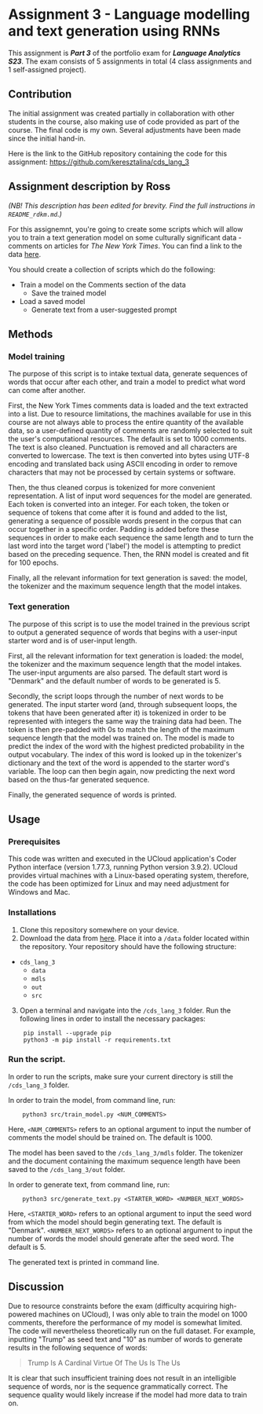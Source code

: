 # Assignment 3 - Language modelling and text generation using RNNs
This assignment is ***Part 3*** of the portfolio exam for ***Language Analytics S23***. The exam consists of 5 assignments in total (4 class assignments and 1 self-assigned project).

## Contribution
The initial assignment was created partially in collaboration with other students in the course, also making use of code provided as part of the course. The final code is my own. Several adjustments have been made since the initial hand-in.

Here is the link to the GitHub repository containing the code for this assignment: https://github.com/keresztalina/cds_lang_3

## Assignment description by Ross
*(NB! This description has been edited for brevity. Find the full instructions in ```README_rdkm.md```.)*

For this assignemnt, you're going to create some scripts which will allow you to train a text generation model on some culturally significant data - comments on articles for *The New York Times*. You can find a link to the data [here](https://www.kaggle.com/datasets/aashita/nyt-comments).

You should create a collection of scripts which do the following:

- Train a model on the Comments section of the data
  - Save the trained model
- Load a saved model
  - Generate text from a user-suggested prompt

## Methods
### Model training
The purpose of this script is to intake textual data, generate sequences of words that occur after each other, and train a model to predict what word can come after another. 

First, the New York Times comments data is loaded and the text extracted into a list. Due to resource limitations, the machines available for use in this course are not always able to process the entire quantity of the available data, so a user-defined quantity of comments are randomly selected to suit the user's computational resources. The default is set to 1000 comments. The text is also cleaned. Punctuation is removed and all characters are converted to lowercase. The text  is then converted into bytes using UTF-8 encoding and translated back using ASCII encoding in order to remove characters that may not be processed by certain systems or software.

Then, the thus cleaned corpus is tokenized for more convenient representation. A list of input word sequences for the model are generated. Each token is converted into an integer. For each token, the token or sequence of tokens that come after it is found and added to the list, generating a sequence of possible words present in the corpus that can occur together in a specific order. Padding is added before these sequences in order to make each sequence the same length and to turn the last word into the target word ('label') the model is attempting to predict based on the preceding sequence. Then, the RNN model is created and fit for 100 epochs. 

Finally, all the relevant information for text generation is saved: the model, the tokenizer and the maximum sequence length that the model intakes.

### Text generation
The purpose of this script is to use the model trained in the previous script to output a generated sequence of words that begins with a user-input starter word and is of user-input length.

First, all the relevant information for text generation is loaded: the model, the tokenizer and the maximum sequence length that the model intakes. The user-input arguments are also parsed. The default start word is "Denmark" and the default number of words to be generated is 5.

Secondly, the script loops through the number of next words to be generated. The input starter word (and, through subsequent loops, the tokens that have been generated after it) is tokenized in order to be represented with integers the same way the training data had been. The token is then pre-padded with 0s to match the length of the maximum sequence length that the model was trained on. The model is made to predict the index of the word with the highest predicted probability in the output vocabulary. The index of this word is looked up in the tokenizer's dictionary and the text of the word is appended to the starter word's variable. The loop can then begin again, now predicting the next word based on the thus-far generated sequence.

Finally, the generated sequence of words is printed. 

## Usage
### Prerequisites
This code was written and executed in the UCloud application's Coder Python interface (version 1.77.3, running Python version 3.9.2). UCloud provides virtual machines with a Linux-based operating system, therefore, the code has been optimized for Linux and may need adjustment for Windows and Mac.

### Installations
1. Clone this repository somewhere on your device.
2. Download the data from [here](https://www.kaggle.com/datasets/aashita/nyt-comments). Place it into a ```/data``` folder located within the repository. Your repository should have the following structure:

- ```cds_lang_3```
    - ```data```
    - ```mdls```
    - ```out```
    - ```src```

3. Open a terminal and navigate into the ```/cds_lang_3``` folder. Run the following lines in order to install the necessary packages:
        
        pip install --upgrade pip
        python3 -m pip install -r requirements.txt
        
### Run the script.
In order to run the scripts, make sure your current directory is still the ```/cds_lang_3``` folder. 

In order to train the model, from command line, run: 

        python3 src/train_model.py <NUM_COMMENTS>

Here, ```<NUM_COMMENTS>``` refers to an optional argument to input the number of comments the model should be trained on. The default is 1000.

The model has been saved to the ```/cds_lang_3/mdls``` folder. The tokenizer and the document containing the maximum sequence length have been saved to the ```/cds_lang_3/out``` folder.

In order to generate text, from command line, run:

        python3 src/generate_text.py <STARTER_WORD> <NUMBER_NEXT_WORDS>

Here, ```<STARTER_WORD>``` refers to an optional argument to input the seed word from which the model should begin generating text. The default is "Denmark". ```<NUMBER_NEXT_WORDS>``` refers to an optional argument to input the number of words the model should generate after the seed word. The default is 5. 

The generated text is printed in command line.

## Discussion
Due to resource constraints before the exam (difficulty acquiring high-powered machines on UCloud), I was only able to train the model on 1000 comments, therefore the performance of my model is somewhat limited. The code will nevertheless theoretically run on the full dataset. For example, inputting "Trump" as seed text and "10" as number of words to generate results in the following sequence of words:

> Trump Is A Cardinal Virtue Of The Us Is The Us

It is clear that such insufficient training does not result in an intelligible sequence of words, nor is the sequence grammatically correct. The sequence quality would likely increase if the model had more data to train on.







